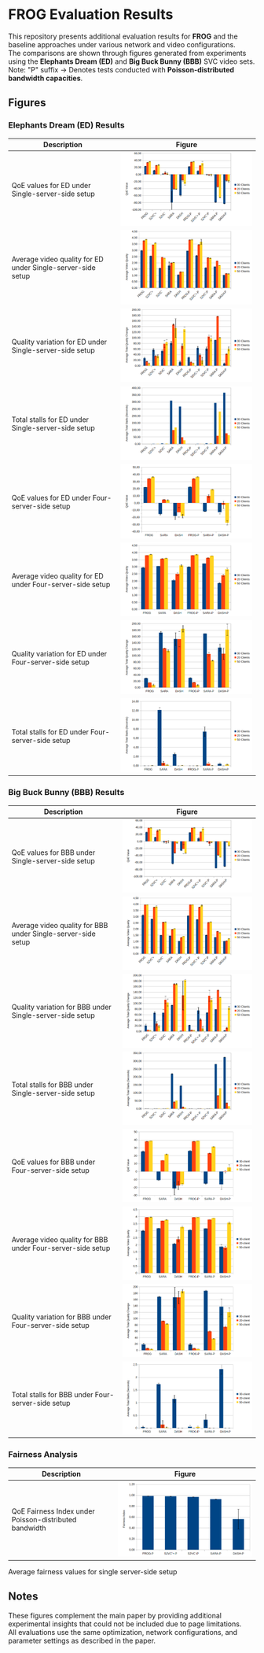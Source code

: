 # FROG Evaluation Results

This repository presents additional evaluation results for **FROG** and the baseline approaches under various network and video configurations.  
The comparisons are shown through figures generated from experiments using the **Elephants Dream (ED)** and **Big Buck Bunny (BBB)** SVC video sets.
Note: "P" suffix → Denotes tests conducted with **Poisson-distributed bandwidth capacities**.

## Figures
### Elephants Dream (ED) Results
| Description | Figure |
|--------------|---------|
| QoE values for ED under Single-server-side setup | ![ED-QoE-Single Server Side](ED-QoE-Single%20Server%20Side.png) |
| Average video quality for ED under Single-server-side setup | ![ED-Quality-Single Server Side](ED-Quality-Single%20Server%20Side.png) |
| Quality variation for ED under Single-server-side setup | ![ED-Quality Change-Single Server Side](ED-Quality%20Change-Single%20Server%20Side.png) |
| Total stalls for ED under Single-server-side setup | ![ED-Stalls-Single Server Side](ED-Stalls-Single%20Server%20Side.png) |
| QoE values for ED under Four-server-side setup | ![ED-QoE-Four Server Side](ED-QoE-Four%20Server%20Side.png) |
| Average video quality for ED under Four-server-side setup | ![ED-Quality-Four Server Side](ED-Quality-Four%20Server%20Side.png) |
| Quality variation for ED under Four-server-side setup | ![ED-Quality Change-Four Server Side](ED-Quality%20Change-Four%20Server%20Side.png) |
| Total stalls for ED under Four-server-side setup | ![ED-Stalls-Four Server Side](ED-Stalls-Four%20Server%20Side.png) |

### Big Buck Bunny (BBB) Results
| Description | Figure |
|--------------|---------|
| QoE values for BBB under Single-server-side setup | ![BBB-QoE-Single Server Side](BBB-QoE-Single%20Server%20Side.png) |
| Average video quality for BBB under Single-server-side setup | ![BBB-Quality-Single Server Side](BBB-Quality-Single%20Server%20Side.png) |
| Quality variation for BBB under Single-server-side setup | ![BBB-Quality Change-Single Server Side](BBB-Quality%20Change-Single%20Server%20Side.png) |
| Total stalls for BBB under Single-server-side setup | ![BBB-Stalls-Single Server Side](BBB-Stalls-Single%20Server%20Side.png) |
| QoE values for BBB under Four-server-side setup | ![BBB-QoE-Four Server Side](BBB-QoE-Four%20Server%20Side.png) |
| Average video quality for BBB under Four-server-side setup | ![BBB-Quality-Four Server Side](BBB-Quality-Four%20Server%20Side.png) |
| Quality variation for BBB under Four-server-side setup | ![BBB-Quality Change-Four Server Side](BBB-Quality%20Change-Four%20Server%20Side.png) |
| Total stalls for BBB under Four-server-side setup | ![BBB-Stalls-Four Server Side](BBB-Stalls-Four%20Server%20Side.png) |


### Fairness Analysis
| Description | Figure |
|--------------|---------|
| QoE Fairness Index under Poisson-distributed bandwidth | ![Fairness](Fairness.png) |
Average fairness values for single server-side setup
## Notes

These figures complement the main paper by providing additional experimental insights that could not be included due to page limitations.  
All evaluations use the same optimization, network configurations, and parameter settings as described in the paper.
